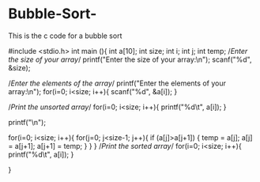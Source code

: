 # Bubble-Sort-
This is the c code for a bubble sort

#include <stdio.h>
 int main (){
   int a[10];
   int size;
   int i;
   int j;
   int temp;
   /*Enter the size of your array*/
   printf("Enter the size of your array:\n");
   scanf("%d", &size);
   
   /*Enter the elements of the array*/
   printf("Enter the elements of your array:\n");
   for(i=0; i<size; i++){
    scanf("%d", &a[i]);
   }
   
   /*Print the unsorted array*/
   for(i=0; i<size; i++){
     printf("%d\t", a[i]);
   }
   
   printf("\n");
   
   for(i=0; i<size; i++){
     for(j=0; j<size-1; j++){
       if (a[j]>a[j+1]) {
         temp = a[j];
         a[j] = a[j+1];
         a[j+1] = temp;
       }
     }
   }
   /*Print the sorted array*/
   for(i=0; i<size; i++){
     printf("%d\t", a[i]);
   } 
   
 }

